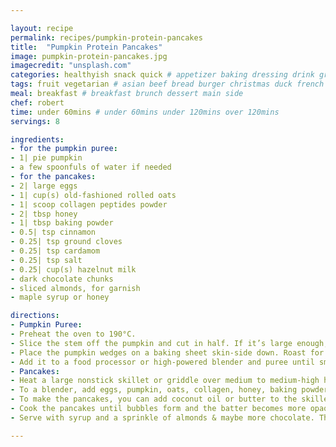 ```yaml
---

layout: recipe
permalink: recipes/pumpkin-protein-pancakes 
title:  "Pumpkin Protein Pancakes"
image: pumpkin-protein-pancakes.jpg 
imagecredit: "unsplash.com" 
categories: healthyish snack quick # appetizer baking dressing drink grill healthyish marinade oven pickling quick raw salad sandwich sauce snack soup
tags: fruit vegetarian # asian beef bread burger christmas duck french fruit indian italian mexican nuts pasta pork poultry rice seafood thanksgiving vegetarian
meal: breakfast # breakfast brunch dessert main side
chef: robert 
time: under 60mins # under 60mins under 120mins over 120mins
servings: 8 

ingredients:
- for the pumpkin puree:
- 1| pie pumpkin
- a few spoonfuls of water if needed
- for the pancakes:
- 2| large eggs
- 1| cup(s) old-fashioned rolled oats
- 1| scoop collagen peptides powder
- 2| tbsp honey
- 1| tbsp baking powder
- 0.5| tsp cinnamon
- 0.25| tsp ground cloves
- 0.25| tsp cardamom
- 0.25| tsp salt
- 0.25| cup(s) hazelnut milk
- dark chocolate chunks
- sliced almonds, for garnish
- maple syrup or honey

directions:
- Pumpkin Puree:
- Preheat the oven to 190°C.
- Slice the stem off the pumpkin and cut in half. If it’s large enough, cut it in half once or twice more. Remove the seeds with a spoon.
- Place the pumpkin wedges on a baking sheet skin-side down. Roast for 45 to 50 minutes until the skin begins to shrivel and the pumpkin is fork tender. Remove from the oven and let it cool until you can tough it. Remove the pumpkin from the skin and discard any pieces on top that may be tough.
- Add it to a food processor or high-powered blender and puree until smooth. If the pumpkin seems dry, add a few tablespoons of water until it is moist and resembled the puree you see in a can. Store pumpkin in the fridge in a sealed container for about a week.
- Pancakes:
- Heat a large nonstick skillet or griddle over medium to medium-high heat.
- To a blender, add eggs, pumpkin, oats, collagen, honey, baking powder, spices, salt and milk. Blend until pureed and smooth.
- To make the pancakes, you can add coconut oil or butter to the skillet if you want that crispness. You can pour the batter directly from the blender or scoop it out into a 0.25 cup measure for more uniform pancakes. Once you pour the batter into the hot skillet, take a spoon and slightly smooth it out into a larger circle if it seems thick. Add a sprinkling of dark chocolate chunks into the batter if you wish.
- Cook the pancakes until bubbles form and the batter becomes more opaque, about 2 to 3 minutes - then flip and cook once more for 2 to 3 minutes. You'll want to cook the opposite side a bit longer than you would traditional pancakes- these are more dense.
- Serve with syrup and a sprinkle of almonds & maybe more chocolate. This will make about 8 pancakes.

--- 
```

